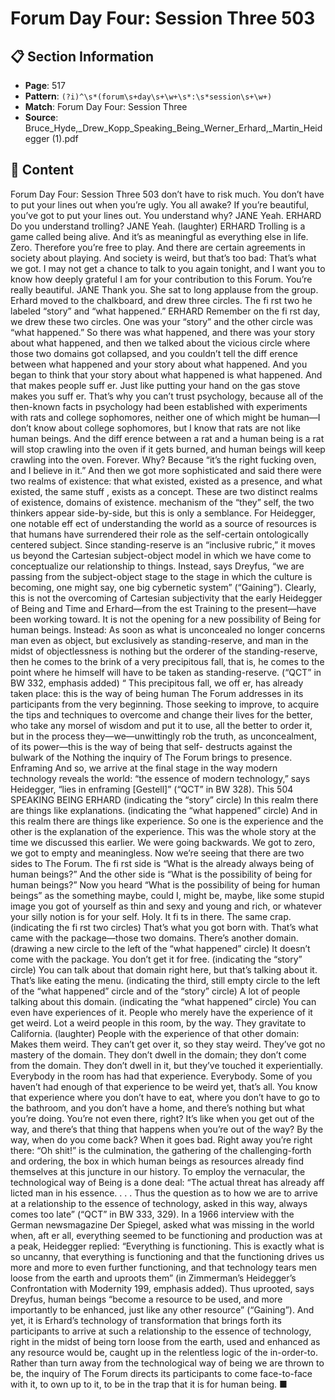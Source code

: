 # Forum Day Four: Session Three 503

## 📋 Section Information

- **Page**: 517
- **Pattern**: `(?i)^\s*(forum\s+day\s+\w+\s*:\s*session\s+\w+)`
- **Match**: Forum Day Four: Session Three
- **Source**: Bruce_Hyde,_Drew_Kopp_Speaking_Being_Werner_Erhard,_Martin_Heidegger (1).pdf

## 📄 Content

Forum Day Four: Session Three 503
don’t have to risk much. You don’t have to put your lines out when you’re ugly. You all awake?
If you’re beautiful, you’ve got to put your lines out. You understand why?
JANE
Yeah.
ERHARD
Do you understand trolling?
JANE
Yeah.
(laughter)
ERHARD
Trolling is a game called being alive. And it’s as meaningful as everything else in life. Zero.
Therefore you’re free to play. And there are certain agreements in society about playing. And
society is weird, but that’s too bad: That’s what we got. I may not get a chance to talk to you
again tonight, and I want you to know how deeply grateful I am for your contribution to this
Forum. You’re really beautiful.
JANE
Thank you.
She sat to long applause from the group.
Erhard moved to the chalkboard, and drew three circles. The fi rst two he labeled “story” and “what
happened.”
ERHARD
Remember on the fi rst day, we drew these two circles. One was your “story” and the other
circle was “what happened.” So there was what happened, and there was your story about what
happened, and then we talked about the vicious circle where those two domains got collapsed,
and you couldn’t tell the diff erence between what happened and your story about what happened.
And you began to think that your story about what happened is what happened. And that makes
people suff er. Just like putting your hand on the gas stove makes you suff er. That’s why you
can’t trust psychology, because all of the then-known facts in psychology had been established
with experiments with rats and college sophomores, neither one of which might be human—I
don’t know about college sophomores, but I know that rats are not like human beings. And the
diff erence between a rat and a human being is a rat will stop crawling into the oven if it gets
burned, and human beings will keep crawling into the oven. Forever. Why? Because “it’s the right
fucking oven, and I believe in it.” And then we got more sophisticated and said there were two
realms of existence: that what existed, existed as a presence, and what existed, the same stuff , exists
as a concept. These are two distinct realms of existence, domains of existence.
mechanism of the “they” self, the two thinkers appear side-by-side,
but this is only a semblance. For Heidegger, one notable eff ect of
understanding the world as a source of resources is that humans
have surrendered their role as the self-certain ontologically centered
subject. Since standing-reserve is an “inclusive rubric,” it moves us
beyond the Cartesian subject-object model in which we have come to
conceptualize our relationship to things. Instead, says Dreyfus, “we are
passing from the subject-object stage to the stage in which the culture
is becoming, one might say, one big cybernetic system” (“Gaining”).
Clearly, this is not the overcoming of Cartesian subjectivity that the
early Heidegger of Being and Time and Erhard—from the est Training to
the present—have been working toward. It is not the opening for a new
possibility of Being for human beings. Instead:
As soon as what is unconcealed no longer
concerns man even as object, but exclusively
as standing-reserve, and man in the midst of
objectlessness is nothing but the orderer of the
standing-reserve, then he comes to the brink of
a very precipitous fall, that is, he comes to the
point where he himself will have to be taken as
standing-reserve. (“QCT” in BW 332, emphasis
added)
“
This precipitous fall, we off er, has already taken place: this is the
way of being human The Forum addresses in its participants from
the very beginning. Those seeking to improve, to acquire the tips
and techniques to overcome and change their lives for the better,
who take any morsel of wisdom and put it to use, all the better to
order it, but in the process they—we—unwittingly rob the truth,
as unconcealment, of its power—this is the way of being that self-
destructs against the bulwark of the Nothing the inquiry of The
Forum brings to presence.
Enframing
And so, we arrive at the final stage in the way modern technology
reveals the world: “the essence of modern technology,” says
Heidegger, “lies in enframing [Gestell]” (“QCT” in BW 328). This
504
SPEAKING BEING
ERHARD (indicating the “story” circle)
In this realm there are things like explanations.
(indicating the “what happened” circle)
And in this realm there are things like experience. So one is the experience and the other
is the explanation of the experience. This was the whole story at the time we discussed this
earlier. We were going backwards. We got to zero, we got to empty and meaningless. Now
we’re seeing that there are two sides to The Forum. The fi rst side is “What is the already
always being of human beings?” And the other side is “What is the possibility of being for
human beings?” Now you heard “What is the possibility of being for human beings” as the
something maybe, could I, might be, maybe, like some stupid image you got of yourself as
thin and sexy and young and rich, or whatever your silly notion is for your self. Holy. It fi ts
in there. The same crap.
(indicating the fi rst two circles)
That’s what you got born with. That’s what came with the package—those two domains. There’s
another domain.
(drawing a new circle to the left of the “what happened” circle)
It doesn’t come with the package. You don’t get it for free.
(indicating the “story” circle)
You can talk about that domain right here, but that’s talking about it. That’s like eating the
menu.
(indicating the third, still empty circle to the left of the “what happened” circle and of the “story”
circle)
A lot of people talking about this domain.
(indicating the “what happened” circle)
You can even have experiences of it. People who merely have the experience of it get weird. Lot
a weird people in this room, by the way. They gravitate to California.
(laughter)
People with the experience of that other domain: Makes them weird. They can’t get over it, so they
stay weird. They’ve got no mastery of the domain. They don’t dwell in the domain; they don’t come
from the domain. They don’t dwell in it, but they’ve touched it experientially. Everybody in the room
has had that experience. Everybody. Some of you haven’t had enough of that experience to be weird
yet, that’s all. You know that experience where you don’t have to eat, where you don’t have to go to
the bathroom, and you don’t have a home, and there’s nothing but what you’re doing. You’re not even
there, right? It’s like when you get out of the way, and there’s that thing that happens when you’re out
of the way? By the way, when do you come back? When it goes bad. Right away you’re right there:
“Oh shit!”
is the culmination, the gathering of the challenging-forth and
ordering, the box in which human beings as resources already
find themselves at this juncture in our history. To employ the
vernacular, the technological way of Being is a done deal: “The
actual threat has already aff licted man in his essence. . . . Thus the
question as to how we are to arrive at a relationship to the essence
of technology, asked in this way, always comes too late” (“QCT” in
BW 333, 329). In a 1966 interview with the German newsmagazine
Der Spiegel, asked what was missing in the world when, aft er all,
everything seemed to be functioning and production was at a
peak, Heidegger replied: “Everything is functioning. This is exactly
what is so uncanny, that everything is functioning and that the
functioning drives us more and more to even further functioning,
and that technology tears men loose from the earth and uproots
them” (in Zimmerman’s Heidegger’s Confrontation with Modernity
199, emphasis added). Thus uprooted, says Dreyfus, human
beings “become a resource to be used, and more importantly to be
enhanced, just like any other resource” (“Gaining”).
And yet, it is Erhard’s technology of transformation that brings
forth its participants to arrive at such a relationship to the essence
of technology, right in the midst of being torn loose from the earth,
used and enhanced as any resource would be, caught up in the
relentless logic of the in-order-to. Rather than turn away from the
technological way of being we are thrown to be, the inquiry of The
Forum directs its participants to come face-to-face with it, to own
up to it, to be in the trap that it is for human being. ■
